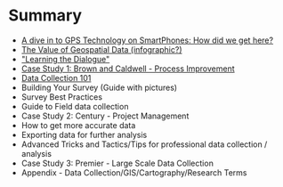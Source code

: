 # Summary

* [A dive in to GPS Technology on SmartPhones: How did we get here?](a-dive-in-to-gps-technology.md)
* [The Value of Geospatial Data (infographic?)](the-value-of-geospatial-data.md)
* ["Learning the Dialogue"](learning-the-dialogue-and-the-technology.md)
* [Case Study 1: Brown and Caldwell - Process Improvement](case-study-1.md)
* [Data Collection 101](data-collection-101.md)
* Building Your Survey (Guide with pictures)
* Survey Best Practices
* Guide to Field data collection
* Case Study 2: Century - Project Management
* How to get more accurate data
* Exporting data for further analysis
* Advanced Tricks and Tactics/Tips for professional data collection / analysis
* Case Study 3: Premier - Large Scale Data Collection
* Appendix - Data Collection/GIS/Cartography/Research Terms
